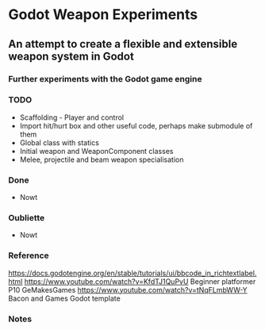 # Godot Weapon Experiments

## An attempt to create a flexible and extensible weapon system in Godot

### Further experiments with the Godot game engine

### TODO
- Scaffolding - Player and control
- Import hit/hurt box and other useful code, perhaps make submodule of them
- Global class with statics
- Initial weapon and WeaponComponent classes
- Melee, projectile and beam weapon specialisation

### Done
- Nowt

### Oubliette
- Nowt

### Reference
https://docs.godotengine.org/en/stable/tutorials/ui/bbcode_in_richtextlabel.html
https://www.youtube.com/watch?v=KfdTJ1QuPvU Beginner platformer P10 GeMakesGames
https://www.youtube.com/watch?v=tNqFLmbWW-Y Bacon and Games Godot template

### Notes
